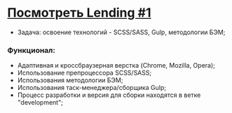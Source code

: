 # [Посмотреть Lending #1](https://vansalivan.github.io/lending-page-1/)
- Задача: освоение технологий - SCSS/SASS, Gulp, методологии БЭМ;
### Функционал:
- Адаптивная и кроссбраузерная верстка (Chrome, Mozilla, Opera);
- Использование препроцессора SCSS/SASS;
- Использования методологии БЭМ;
- Использования таск-менеджера/сборщика Gulp; 
- Процесс разработки и версия для сборки находятся в ветке "development";
